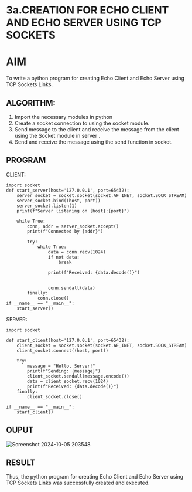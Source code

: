 # 3a.CREATION FOR ECHO CLIENT AND ECHO SERVER USING TCP SOCKETS
# AIM
To write a python program for creating Echo Client and Echo Server using TCP
Sockets Links.
## ALGORITHM:
1. Import the necessary modules in python
2. Create a socket connection to using the socket module.
3. Send message to the client and receive the message from the client using the Socket module in
 server .
4. Send and receive the message using the send function in socket.
## PROGRAM
CLIENT:
```
import socket
def start_server(host='127.0.0.1', port=65432):
    server_socket = socket.socket(socket.AF_INET, socket.SOCK_STREAM)
    server_socket.bind((host, port))
    server_socket.listen(1)
    print(f"Server listening on {host}:{port}")

    while True:
        conn, addr = server_socket.accept()
        print(f"Connected by {addr}")

        try:
            while True:
                data = conn.recv(1024)
                if not data:
                    break  

                print(f"Received: {data.decode()}")

                
                conn.sendall(data)
        finally:
            conn.close()
if __name__ == "__main__":
    start_server()
```
SERVER:
```
import socket

def start_client(host='127.0.0.1', port=65432):
    client_socket = socket.socket(socket.AF_INET, socket.SOCK_STREAM)
    client_socket.connect((host, port))

    try:
        message = "Hello, Server!"
        print(f"Sending: {message}")
        client_socket.sendall(message.encode())
        data = client_socket.recv(1024)
        print(f"Received: {data.decode()}")
    finally:
        client_socket.close()

if __name__ == "__main__":
    start_client()
```
## OUPUT
![Screenshot 2024-10-05 203548](https://github.com/user-attachments/assets/e704c47f-66b7-4233-9cce-c3ec0177d3c1)

## RESULT
Thus, the python program for creating Echo Client and Echo Server using TCP Sockets Links 
was successfully created and executed.
